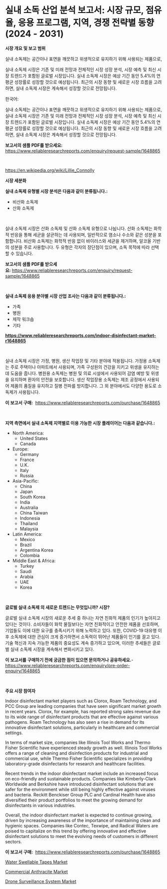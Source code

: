 <p><h1>실내 소독 산업 분석 보고서: 시장 규모, 점유율, 응용 프로그램, 지역, 경쟁 전략별 동향 (2024 - 2031)</h1></p><p><strong>시장 개요 및 보고 범위</strong></p>
<p><p>실내 소독제는 공간이나 표면을 깨끗하고 위생적으로 유지하기 위해 사용되는 제품으로,</p><p>실내 소독제 시장은 기존 및 미래 전망과 전체적인 시장 성장 분석, 시장 예측 및 최신 시장 트렌드가 포함된 글로벌 시장입니다. 실내 소독제 시장은 예상 기간 동안 5.4%의 연평균 성장률로 성장할 것으로 예상됩니다. 최근의 시장 동향 및 새로운 시장 흐름을 고려하면, 실내 소독제 시장은 계속해서 성장할 것으로 전망됩니다.</p><p>한국어:</p><p>실내 소독제는 공간이나 표면을 깨끗하고 위생적으로 유지하기 위해 사용되는 제품으로, 실내 소독제 시장은 기존 및 미래 전망과 전체적인 시장 성장 분석, 시장 예측 및 최신 시장 트렌드가 포함된 글로벌 시장입니다. 실내 소독제 시장은 예상 기간 동안 5.4%의 연평균 성장률로 성장할 것으로 예상됩니다. 최근의 시장 동향 및 새로운 시장 흐름을 고려하면, 실내 소독제 시장은 계속해서 성장할 것으로 전망됩니다.</p></p>
<p><strong>보고서의 샘플 PDF를 받으세요:</strong> <a href="https://www.reliableresearchreports.com/enquiry/request-sample/1648865">https://www.reliableresearchreports.com/enquiry/request-sample/1648865</a></p>
<p>&nbsp;</p>
<p><a href="https://en.wikipedia.org/wiki/Lillie_Connolly">https://en.wikipedia.org/wiki/Lillie_Connolly</a></p>
<p><strong>시장 세분화</strong></p>
<p><strong>실내 소독제 유형별 시장 분석은 다음과 같이 분류됩니다.:</strong></p>
<p><ul><li>비산화 소독제</li><li>산화 소독제</li></ul></p>
<p>&nbsp;</p>
<p><p>실내 소독제 시장은 산화 소독제 및 산화 소독제 유형으로 나뉩니다. 산화 소독제는 화학적 반응을 통해 세균을 살균하는 데 사용되며, 일반적으로 염소나 수소와 같은 성분을 포함합니다. 비산화 소독제는 화학적 반응 없이 바이러스와 세균을 제거하며, 알코올 기반의 성분을 주로 사용합니다. 두 유형은 각자의 장단점이 있으며, 소독 목적에 따라 선택할 수 있습니다.</p></p>
<p><strong>보고서의 샘플 PDF를 받으세요:</strong>&nbsp;<a href="https://www.reliableresearchreports.com/enquiry/request-sample/1648865">https://www.reliableresearchreports.com/enquiry/request-sample/1648865</a></p>
<p>&nbsp;</p>
<p><strong> 실내 소독제 응용 분야별 시장 산업 조사는 다음과 같이 분류됩니다.:</strong></p>
<p><ul><li>가족</li><li>병원</li><li>제작 워크숍</li><li>기타</li></ul></p>
<p><strong><a href="https://www.reliableresearchreports.com/indoor-disinfectant-market-r1648865">https://www.reliableresearchreports.com/indoor-disinfectant-market-r1648865</a></strong></p>
<p>&nbsp;</p>
<p><p>실내 소독제 시장은 가정, 병원, 생산 작업장 및 기타 분야에 적용됩니다. 가정용 소독제는 주로 주택이나 아파트에서 사용되며, 가족 구성원의 건강을 지키고 위생을 유지하는 데 도움을 줍니다. 병원용 소독제는 병원 및 의료 시설에서 사용되어 감염 예방 및 위생을 유지하며 환자의 안전을 보호합니다. 생산 작업장용 소독제는 제조 공정에서 사용되어 제품의 품질을 유지하고 질병 전파를 방지합니다. 그 외 분야에서도 다양한 용도로 소독제가 사용됩니다.</p></p>
<p><strong>이 보고서 구매:</strong>&nbsp; <a href="https://www.reliableresearchreports.com/purchase/1648865">https://www.reliableresearchreports.com/purchase/1648865</a></p>
<p>&nbsp;</p>
<p><strong>지역 측면에서 실내 소독제 지역별로 이용 가능한 시장 플레이어는 다음과 같습니다.:</strong></p>
<p><ul>
    <li>
        North America:
        <ul>
            <li>United States</li>
            <li>Canada</li>
        </ul>
    </li>
    <li>
        Europe:
        <ul>
            <li>Germany</li>
            <li>France</li>
            <li>U.K.</li>
            <li>Italy</li>
            <li>Russia</li>
        </ul>
    </li>
    <li>
        Asia-Pacific:
        <ul>
            <li>China</li>
            <li>Japan</li>
            <li>South Korea</li>
            <li>India</li>
            <li>Australia</li>
            <li>China Taiwan</li>
            <li>Indonesia</li>
            <li>Thailand</li>
            <li>Malaysia</li>
        </ul>
    </li>
    <li>
        Latin America:
        <ul>
            <li>Mexico</li>
            <li>Brazil</li>
            <li>Argentina Korea</li>
            <li>Colombia</li>
        </ul>
    </li>
    <li>
        Middle East & Africa:
        <ul>
            <li>Turkey</li>
            <li>Saudi</li>
            <li>Arabia</li>
            <li>UAE</li>
            <li>Korea</li>
        </ul>
    </li>
    </ul></p>
<p>&nbsp;</p>
<p><strong>글로벌 실내 소독제 의 새로운 트렌드는 무엇입니까? 시장?</strong></p>
<p><p>글로벌 실내 소독제 시장의 새로운 추세 중 하나는 자연 친화적 제품의 인기가 높아지고 있다는 것이다. 소비자들이 화학 물질보다는 자연 친화적이고 안전한 제품을 선호하며, 기업들도 이에 대한 요구를 충족시키기 위해 노력하고 있다. 또한, COVID-19 대유행 이후 소독제에 대한 관심이 크게 증가하면서 소독력이 뛰어난 제품들이 인기를 끌고 있다. 기술 혁신과 지속 가능한 제품의 중요성도 계속 증가하고 있으며, 이러한 추세들은 글로벌 실내 소독제 시장을 계속해서 변화시키고 있다.</p></p>
<p><strong>이 보고서를 구매하기 전에 궁금한 점이 있으면 문의하거나 공유하세요.</strong>- <a href="https://www.reliableresearchreports.com/enquiry/pre-order-enquiry/1648865">https://www.reliableresearchreports.com/enquiry/pre-order-enquiry/1648865</a></p>
<p>&nbsp;</p>
<p><strong>주요 시장 참여자</strong></p>
<p><p>Indoor disinfectant market players such as Clorox, Roam Technology, and PCC Group are leading companies that have seen significant market growth in recent years. Clorox, for example, has reported strong sales revenue due to its wide range of disinfectant products that are effective against various pathogens. Roam Technology has also seen a rise in demand for its innovative disinfectant solutions, particularly in healthcare and commercial settings.</p><p>In terms of market size, companies like Illinois Tool Works and Thermo Fisher Scientific have experienced steady growth as well. Illinois Tool Works offers a range of cleaning and disinfection products for industrial and commercial use, while Thermo Fisher Scientific specializes in providing laboratory-grade disinfectants for research and healthcare facilities.</p><p>Recent trends in the indoor disinfectant market include an increased focus on eco-friendly and sustainable products. Companies like Kimberly-Clark Worldwide and Berkshire have introduced disinfectant solutions that are safer for the environment while still being highly effective against viruses and bacteria. Reckitt Benckiser Group PLC and Cardinal Health have also diversified their product portfolios to meet the growing demand for disinfectants in various industries.</p><p>Overall, the indoor disinfectant market is expected to continue growing, driven by increasing awareness of the importance of maintaining clean and hygienic spaces. Companies like Contec, Texwipe, and Radical Waters are poised to capitalize on this trend by offering innovative and effective disinfectant solutions to meet the evolving needs of customers in different sectors.</p></p>
<p><strong>이 보고서 구매:</strong>&nbsp;&nbsp;<a href="https://www.reliableresearchreports.com/purchase/1648865">https://www.reliableresearchreports.com/purchase/1648865</a></p>
<p><p><a href="https://github.com/AllisonKreiger/Market-Research-Report-List-1/blob/main/water-swellable-tapes-market.md">Water Swellable Tapes Market</a></p><p><a href="https://github.com/DiannaFlatley/Market-Research-Report-List-1/blob/main/commercial-anthracite-market.md">Commercial Anthracite Market</a></p><p><a href="https://issuu.com/reportprime-2/docs/drone-surveillance-system-market-size-2030.pptx">Drone Surveillance System Market</a></p></p>